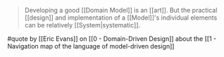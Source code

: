 > Developing a good [[Domain Model]] is an [[art]]. But the practical [[design]] and implementation of a [[Model]]'s individual elements can be relatively [[System|systematic]].

#quote by [[Eric Evans]] on [[0 - Domain-Driven Design]] about the [[1 - Navigation map of the language of model-driven design]]